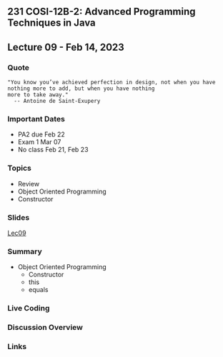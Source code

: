 ## 231 COSI-12B-2: Advanced Programming Techniques in Java

## Lecture 09 - Feb 14, 2023

### Quote

```text
"You know you’ve achieved perfection in design, not when you have nothing more to add, but when you have nothing 
more to take away."
  -- Antoine de Saint-Exupery
```

### Important Dates

* PA2 due Feb 22
* Exam 1 Mar 07
* No class Feb 21, Feb 23 

### Topics

* Review
* Object Oriented Programming
* Constructor

### Slides
[Lec09](Lec09.pdf)

### Summary
* Object Oriented Programming
  * Constructor
  * this
  * equals

### Live Coding


### Discussion Overview


### Links
